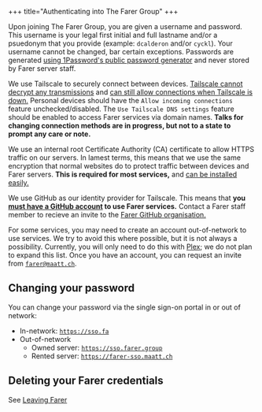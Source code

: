 +++
title="Authenticating into The Farer Group"
+++

Upon joining The Farer Group, you are given a username and password. This username is your legal first initial and full lastname and/or a psuedonym that you provide (example: `dcalderon` and/or `cyckl`). Your username cannot be changed, bar certain exceptions. Passwords are generated [using 1Password's public password generator](https://1password.com/password-generator/) and never stored by Farer server staff.

We use Tailscale to securely connect between devices. [Tailscale cannot decrypt any transmissions](https://tailscale.com/kb/1093/can-tailscale-decrypt-my-traffic/) and [can still allow connections when Tailscale is down.](https://tailscale.com/kb/1091/what-happens-if-the-coordination-server-is-down/) Personal devices should have the `Allow incoming connections` feature unchecked/disabled. The `Use Tailscale DNS settings` feature should be enabled to access Farer services via domain names. **Talks for changing connection methods are in progress, but not to a state to prompt any care or note.**

We use an internal root Certificate Authority (CA) certificate to allow HTTPS traffic on our servers. In lamest terms, this means that we use the same encryption that normal websites do to protect traffic between devices and Farer servers. **This is required for most services,** and [can be installed easily.](https://github.com/farer-group/wiki/blob/main/INSTALL_ROOT_CA.md)

We use GitHub as our identity provider for Tailscale. This means that **you [must have a GitHub account](https://github.com/) to use Farer services.** Contact a Farer staff member to recieve an invite to the [Farer GitHub organisation.](https://github.com/farer-group)

For some services, you may need to create an account out-of-network to use services. We try to avoid this where possible, but it is not always a possibility. Currently, you will only need to do this with [Plex](https://plex.tv); we do not plan to expand this list. Once you have an account, you can request an invite from [`farer@maatt.ch`](mailto:farer@maatt.ch).

## Changing your password
You can change your password via the single sign-on portal in or out of network:
- In-network: [`https://sso.fa`](https://sso.fa)
- Out-of-network
	- Owned server: [`https://sso.farer.group`](https://sso.farer.group)
	- Rented server: [`https://farer-sso.maatt.ch`](https://farer-sso.maatt.ch)

## Deleting your Farer credentials
See [Leaving Farer](@/farer-and-you/membership.md)
